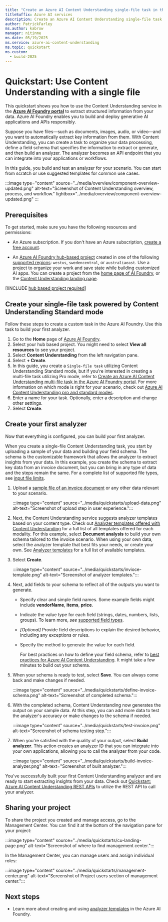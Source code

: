 ```yaml
---
title: "Create an Azure AI Content Understanding single-file task in the Azure AI Foundry portal"
titleSuffix: Azure AI services
description: Create an Azure AI Content Understanding single-file task in the Azure AI Foundry portal
author: PatrickFarley 
ms.author: kabrow
manager: nitinme
ms.date: 05/19/2025
ms.service: azure-ai-content-understanding
ms.topic: quickstart
ms.custom:
  - build-2025
---
```


# Quickstart: Use Content Understanding with a single file

This quickstart shows you how to use the Content Understanding service in the [**Azure AI Foundry portal**](https://ai.azure.com/explore/aiservices/vision/contentunderstanding) to extract structured information from your data. Azure AI Foundry enables you to build and deploy generative AI applications and APIs responsibly.
 
Suppose you have files—such as documents, images, audio, or video—and you want to automatically extract key information from them. With Content Understanding, you can create a task to organize your data processing, define a field schema that specifies the information to extract or generate, and then build an analyzer. The analyzer becomes an API endpoint that you can integrate into your applications or workflows.
 
In this guide, you build and test an analyzer for your scenario. You can start from scratch or use suggested templates for common use cases.

:::image type="content" source="../media/overview/component-overview-updated.png" alt-text="Screenshot of Content Understanding overview, process, and workflow." lightbox="../media/overview/component-overview-updated.png" :::

## Prerequisites

To get started, make sure you have the following resources and permissions:

* An Azure subscription. If you don't have an Azure subscription, [create a free account](https://azure.microsoft.com/pricing/purchase-options/azure-account?cid=msft_learn).

* An [Azure AI Foundry hub-based project](../../../ai-foundry/how-to/create-projects.md) created in one of the following [supported regions](../service-limits.md): `westus`, `swedencentral`, or `australiaeast`. Use a project to organize your work and save state while building customized AI apps. You can create a project from the [home page of AI Foundry](https://aka.ms/foundry-home-page), or the [Content Understanding landing page](https://aka.ms/cu-landing).

[!INCLUDE [hub based project required](../../../ai-foundry/includes/uses-hub-only.md)]

## Create your single-file task powered by Content Understanding Standard mode

Follow these steps to create a custom task in the Azure AI Foundry. Use this task to build your first analyzer.

1. Go to the **Home** page of [Azure AI Foundry](https://ai.azure.com/?cid=learnDocs).
1. Select your hub based project. You might need to select **View all resources** to see your project.
1. Select **Content Understanding** from the left navigation pane.
1. Select **+ Create**.
1. In this guide, you create a `Single-file task` utilizing Content Understanding Standard mode, but if you're interested in creating a multi-file task utilizing Pro mode, refer to [Create an Azure AI Content Understanding multi-file task in the Azure AI Foundry portal](./use-ai-foundry-pro-mode.md). For more information on which mode is right for your scenario, check out [Azure AI Content Understanding pro and standard modes](../concepts/standard-pro-modes.md).
1. Enter a name for your task. Optionally, enter a description and change other settings.
1. Select **Create**.

## Create your first analyzer

Now that everything is configured, you can build your first analyzer. 

When you create a single-file Content Understanding task, you start by uploading a sample of your data and building your field schema. The schema is the customizable framework that allows the analyzer to extract insights from your data. In this example, you create the schema to extract key data from an invoice document, but you can bring in any type of data and the steps remain the same. For a complete list of supported file types, see [input file limits](../service-limits.md#input-file-limits).

1. Upload a [sample file of an invoice document](https://github.com/Azure-Samples/azure-ai-content-understanding-python/raw/refs/heads/main/data/invoice.pdf) or any other data relevant to your scenario.

   :::image type="content" source="../media/quickstarts/upload-data.png" alt-text="Screenshot of upload step in user experience.":::

1. Next, the Content Understanding service suggests analyzer templates based on your content type. Check out [Analyzer templates offered with Content Understanding](../concepts/analyzer-templates.md) for a full list of all templates offered for each modality. For this example, select **Document analysis** to build your own schema tailored to the invoice scenario. When using your own data, select the analyzer template that best fits your needs, or create your own. See [Analyzer templates](../concepts/analyzer-templates.md) for a full list of available templates.

1. Select **Create**.

   :::image type="content" source="../media/quickstarts/invioce-template.png" alt-text="Screenshot of analyzer templates.":::

1. Next, add fields to your schema to reflect all of the outputs you want to generate. 

    * Specify clear and simple field names. Some example fields might include **vendorName**, **items**, **price**.

    * Indicate the value type for each field (strings, dates, numbers, lists, groups). To learn more, *see* [supported field types](../service-limits.md#field-schema-limits).

    * *[Optional]* Provide field descriptions to explain the desired behavior, including any exceptions or rules.

    * Specify the method to generate the value for each field.
  
      For best practices on how to define your field schema, refer to [best practices for Azure AI Content Understanding](../concepts//best-practices.md). It might take a few minutes to build out your schema.

1. When your schema is ready to test, select **Save**. You can always come back and make changes if needed.

   :::image type="content" source="../media/quickstarts/define-invoice-schema.png" alt-text="Screenshot of completed schema.":::

1. With the completed schema, Content Understanding now generates the output on your sample data. At this step, you can add more data to test the analyzer's accuracy or make changes to the schema if needed.

   :::image type="content" source="../media/quickstarts/test-invoice.png" alt-text="Screenshot of schema testing step.":::

1. When you're satisfied with the quality of your output, select **Build analyzer**. This action creates an analyzer ID that you can integrate into your own applications, allowing you to call the analyzer from your code.

   :::image type="content" source="../media/quickstarts/build-invoice-analyzer.png" alt-text="Screenshot of built analyzer.":::

You've successfully built your first Content Understanding analyzer and are ready to start extracting insights from your data. Check out [Quickstart: Azure AI Content Understanding REST APIs](./use-rest-api.md) to utilize the REST API to call your analyzer.

## Sharing your project

To share the project you created and manage access, go to the Management Center. You can find it at the bottom of the navigation pane for your project:

  :::image type="content" source="../media/quickstarts/cu-landing-page.png" alt-text="Screenshot of where to find management center.":::

In the Management Center, you can manage users and assign individual roles:

   :::image type="content" source="../media/quickstarts/management-center.png" alt-text="Screenshot of Project users section of management center.":::

## Next steps

 * Learn more about creating and using [analyzer templates](../concepts/analyzer-templates.md) in the Azure AI Foundry.
